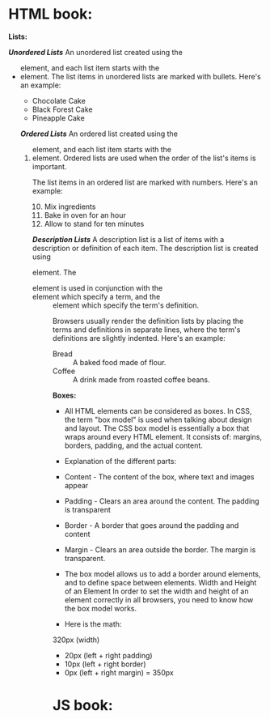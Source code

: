 # HTML book:

**Lists:**

***Unordered Lists***
An unordered list created using the <ul> element, and each list item starts with the <li> element.
The list items in unordered lists are marked with bullets. Here's an example:
 <ul>
    <li>Chocolate Cake</li>
    <li>Black Forest Cake</li>
    <li>Pineapple Cake</li>
</ul>


 ***Ordered Lists***
An ordered list created using the <ol> element, and each list item starts with the <li> element. Ordered lists are used when the order of the list's items is important.

The list items in an ordered list are marked with numbers. Here's an example:
<ol start="10">
    <li>Mix ingredients</li>
    <li>Bake in oven for an hour</li>
    <li>Allow to stand for ten minutes</li>
</ol>



***Description Lists***
A description list is a list of items with a description or definition of each item.
The description list is created using <dl> element. The <dl> element is used in conjunction with the <dt> element which specify a term, and the <dd> element which specify the term's definition.

Browsers usually render the definition lists by placing the terms and definitions in separate lines, where the term's definitions are slightly indented. Here's an example:
 <dl>
    <dt>Bread</dt>
    <dd>A baked food made of flour.</dd>
    <dt>Coffee</dt>
    <dd>A drink made from roasted coffee beans.</dd>
</dl>


**Boxes:**
- All HTML elements can be considered as boxes. In CSS, the term "box model" is used when talking about design and layout.
The CSS box model is essentially a box that wraps around every HTML element. It consists of: margins, borders, padding, and the actual content.

- Explanation of the different parts:

- Content - The content of the box, where text and images appear
- Padding - Clears an area around the content. The padding is transparent
- Border - A border that goes around the padding and content
- Margin - Clears an area outside the border. The margin is transparent.

- The box model allows us to add a border around elements, and to define space between elements.
Width and Height of an Element
In order to set the width and height of an element correctly in all browsers, you need to know how the box model works.

- Here is the math:

320px (width)
+ 20px (left + right padding)
+ 10px (left + right border)
+ 0px (left + right margin)
= 350px



# JS book:
